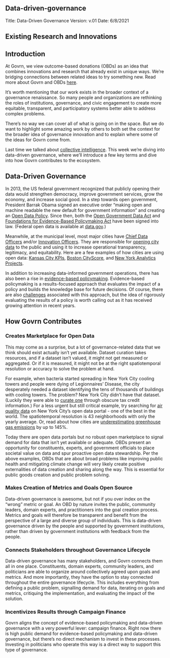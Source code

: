 ## Data-driven-governance

Title: Data-Driven Governance
Version:  v.01
Date: 6/8/2021

## Existing Research and Innovations

## Introduction
At Govrn, we view outcome-based donations (OBDs) as an idea that combines innovations and research that already exist in unique ways.  We’re bridging connections between related ideas to try something new.  Read more about Govrn and OBDs [here](https://docs.google.com/document/d/1Y3Kq08ckOFa4N5nDx-bOZKi_jdouFSTiRjgvOaJl5zM/edit).

It’s worth mentioning that our work exists in the broader context of a governance renaissance.  So many people and organizations are rethinking the roles of institutions, governance, and civic engagement to create more equitable, transparent, and participatory systems better able to address complex problems.

There’s no way we can cover all of what is going on in the space. But we do want to highlight some amazing work by others to both set the context for the broader idea of governance innovation and to explain where some of the ideas for Govrn come from.

Last time we talked about [collective intelligence](https://docs.google.com/document/d/1phkYLT4f0KWPdjAsuAmK0cNlRE4ILej0kKb27WamAk4/edit).  This week we’re diving into data-driven governance, where we’ll introduce a few key terms and dive into how Govrn contributes to the ecosystem.

## Data-Driven Governance

In 2013, the US federal government recognized that publicly opening their data would strengthen democracy, improve government services, grow the economy, and increase social good.  In a step towards open government, President Barrak Obama signed an executive order “making open and machine readable the new default for government information” and creating an [Open Data Policy](https://obamawhitehouse.archives.gov/the-press-office/2013/05/09/executive-order-making-open-and-machine-readable-new-default-government-).  Since then, both the [Open Government Data Act](https://www.congress.gov/bill/115th-congress/house-bill/4174/text#toc-H8E449FBAEFA34E45A6F1F20EFB13ED95) and [Foundations for Evidence-Based Policymaking Act](https://www.congress.gov/bill/115th-congress/house-bill/4174/text#toc-H8E449FBAEFA34E45A6F1F20EFB13ED95) have been signed into law.  (Federal open data is available at [data.gov](https://www.data.gov/open-gov/).)

Meanwhile, at the municipal level, most major cities have [Chief Data Officers](https://datasmart.ash.harvard.edu/news/article/data-leadership-at-the-executive-level-761) and/or [Innovation Officers](https://datasmart.ash.harvard.edu/news/article/get-know-chief-innovation-officers). They are responsible for [opening city data](https://www.forbes.com/sites/metabrown/2017/06/30/quick-links-to-municipal-open-data-portals-for-85-us-cities/?sh=749c3ff2290c) to the public and using it to increase operational transparency, legitimacy, and equitability.  Here are a few examples of how cities are using open data: [Kansas City KPIs](https://www.kcmo.gov/city-hall/departments/finance/office-of-management-and-budget-omb/department-strategic-objectives), [Boston CityScore](https://www.boston.gov/innovation-and-technology/cityscore), and [New York Analytics Projects](https://www1.nyc.gov/site/analytics/initiatives/supporting-operations.page). 

In addition to increasing data-informed government operations, there has also been a rise in [evidence-based policymaking](https://www.urban.org/sites/default/files/publication/99739/principles_of_evidence-based_policymaking.pdf).  Evidence-based policymaking is a results-focused approach that evaluates the impact of a policy and builds the knowledge base for future decisions.  Of course, there are also [challenges](https://apolitical.co/en/solution_article/evidence-based-policymaking-is-there-room-for-science-in-politics) associated with this approach, but the idea of rigorously evaluating the results of a policy is worth calling out as it has received growing attention in recent years.  

## How Govrn Contributes

### Creates Marketplace for Open Data
This may come as a surprise, but a lot of governance-related data that we think should exist actually isn’t yet available.  Dataset curation takes resources, and if a dataset isn’t valued, it might not get measured or aggregated.  Or if it is measured, it might not be at the right spatiotemporal resolution or accuracy to solve the problem at hand.  

For example, when bacteria started spreading in New York City cooling towers and people were dying of Legionnaires’ Disease, the city desperately needed a dataset identifying the tens of thousands of buildings with cooling towers.  The problem?  New York City didn’t have that dataset.  (Luckily they were able to [curate one](https://smartenoughcity.mitpress.mit.edu/pub/yyth5w6y/release/1) through obscure tax credit information.)  For a less urgent but still critical example, try searching for [air quality data](https://data.cityofnewyork.us/Environment/Air-Quality/c3uy-2p5r/data) on New York City’s open data portal - one of the best in the world.  The spatiotemporal resolution is 43 neighborhoods with only the yearly average.  Or, read about how cities are [underestimating greenhouse gas emissions](https://www.scientificamerican.com/article/u-s-cities-are-underestimating-their-greenhouse-gas-emissions/) by up to 145%.

Today there are open data portals but no robust open marketplace to signal demand for data that isn’t yet available or adequate.  OBDs present an opportunity for constituents, experts, and government officials to place societal value on data and spur proactive open data stewardship.  Per the above examples, OBDs that are about broad problems like improving public health and mitigating climate change will very likely create positive externalities of data creation and sharing along the way.  This is essential for public goods creation and public problem solving.

### Makes Creation of Metrics and Goals Open Source
Data-driven governance is awesome, but not if you over index on the “wrong” metric or goal.  An OBD by nature invites the public, community leaders, domain experts, and practitioners into the goal creation process.  Metrics and goals will therefore be transparent and benefit from the perspective of a large and diverse group of individuals.  This is data-driven governance driven by the people and supported by government institutions, rather than driven by government institutions with feedback from the people.

### Connects Stakeholders throughout Governance Lifecycle

Data-driven governance has many stakeholders, and Govrn connects them all in one place. Constituents, domain experts, community leaders, and politicians are able to organize around collectively agreed upon goals and metrics.  And more importantly, they have the option to stay connected throughout the entire governance lifecycle.  This includes everything from defining a public problem, signalling demand for data, iterating on goals and metrics, critiquing the implementation, and evaluating the impact of the solution. 

### Incentivizes Results through Campaign Finance
Govrn aligns the concept of evidence-based policymaking and data-driven governance with a very powerful lever: campaign finance.  Right now there is high public demand for evidence-based policymaking and data-driven governance, but there’s no direct mechanism to invest in these processes.  Investing in politicians who operate this way is a direct way to support this type of governance.  
